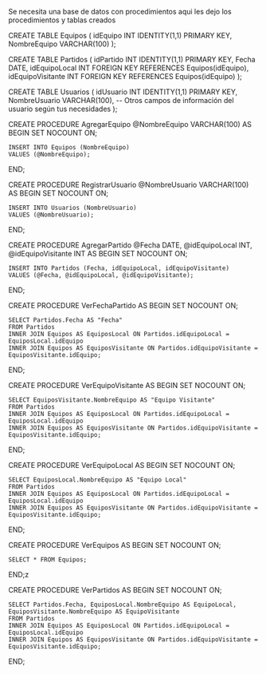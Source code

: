 Se necesita una base de datos con procedimientos aqui les dejo los procedimientos y tablas creados


CREATE TABLE Equipos (
    idEquipo INT IDENTITY(1,1) PRIMARY KEY,
    NombreEquipo VARCHAR(100)
);



CREATE TABLE Partidos (
    idPartido INT IDENTITY(1,1) PRIMARY KEY,
    Fecha DATE,
    idEquipoLocal INT FOREIGN KEY REFERENCES Equipos(idEquipo),
    idEquipoVisitante INT FOREIGN KEY REFERENCES Equipos(idEquipo)
);

CREATE TABLE Usuarios (
    idUsuario INT IDENTITY(1,1) PRIMARY KEY,
    NombreUsuario VARCHAR(100),
    -- Otros campos de información del usuario según tus necesidades
);



CREATE PROCEDURE AgregarEquipo
    @NombreEquipo VARCHAR(100)
AS
BEGIN
    SET NOCOUNT ON;

    INSERT INTO Equipos (NombreEquipo)
    VALUES (@NombreEquipo);
END;




CREATE PROCEDURE RegistrarUsuario
    @NombreUsuario VARCHAR(100)
AS
BEGIN
    SET NOCOUNT ON;

    INSERT INTO Usuarios (NombreUsuario)
    VALUES (@NombreUsuario);
END;

CREATE PROCEDURE AgregarPartido
    @Fecha DATE,
    @idEquipoLocal INT,
    @idEquipoVisitante INT
AS
BEGIN
    SET NOCOUNT ON;

    INSERT INTO Partidos (Fecha, idEquipoLocal, idEquipoVisitante)
    VALUES (@Fecha, @idEquipoLocal, @idEquipoVisitante);
END;


CREATE PROCEDURE VerFechaPartido
AS
BEGIN
    SET NOCOUNT ON;

    SELECT Partidos.Fecha AS "Fecha"
    FROM Partidos
    INNER JOIN Equipos AS EquiposLocal ON Partidos.idEquipoLocal = EquiposLocal.idEquipo
    INNER JOIN Equipos AS EquiposVisitante ON Partidos.idEquipoVisitante = EquiposVisitante.idEquipo;
END;



CREATE PROCEDURE VerEquipoVisitante
AS
BEGIN
    SET NOCOUNT ON;

    SELECT EquiposVisitante.NombreEquipo AS "Equipo Visitante"
    FROM Partidos
    INNER JOIN Equipos AS EquiposLocal ON Partidos.idEquipoLocal = EquiposLocal.idEquipo
    INNER JOIN Equipos AS EquiposVisitante ON Partidos.idEquipoVisitante = EquiposVisitante.idEquipo;
END;




CREATE PROCEDURE VerEquipoLocal
AS
BEGIN
    SET NOCOUNT ON;

    SELECT EquiposLocal.NombreEquipo AS "Equipo Local"
    FROM Partidos
    INNER JOIN Equipos AS EquiposLocal ON Partidos.idEquipoLocal = EquiposLocal.idEquipo
    INNER JOIN Equipos AS EquiposVisitante ON Partidos.idEquipoVisitante = EquiposVisitante.idEquipo;
END;


CREATE PROCEDURE VerEquipos
AS
BEGIN
    SET NOCOUNT ON;

    SELECT * FROM Equipos;
END;z


CREATE PROCEDURE VerPartidos
AS
BEGIN
    SET NOCOUNT ON;

    SELECT Partidos.Fecha, EquiposLocal.NombreEquipo AS EquipoLocal, EquiposVisitante.NombreEquipo AS EquipoVisitante
    FROM Partidos
    INNER JOIN Equipos AS EquiposLocal ON Partidos.idEquipoLocal = EquiposLocal.idEquipo
    INNER JOIN Equipos AS EquiposVisitante ON Partidos.idEquipoVisitante = EquiposVisitante.idEquipo;
END;

